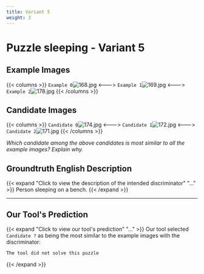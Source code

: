 ```yaml
---
title: Variant 5
weight: 3
---
```


# Puzzle sleeping - Variant 5

## Example Images
{{< columns >}}
`Example 0`![168.jpg](/natscene_data/images/168.jpg)
<--->
`Example 1`![169.jpg](/natscene_data/images/169.jpg)
<--->
`Example 2`![178.jpg](/natscene_data/images/178.jpg)
{{< /columns >}}

## Candidate Images
{{< columns >}}
`Candidate 0`![174.jpg](/natscene_data/images/174.jpg)
<--->
`Candidate 1`![172.jpg](/natscene_data/images/172.jpg)
<--->
`Candidate 2`![171.jpg](/natscene_data/images/171.jpg)
{{< /columns >}}

*Which candidate among the above candidates is most similar to all the example images? Explain why.*

## Groundtruth English Description

{{< expand "Click to view the description of the intended discriminator" "..." >}}
Person sleeping on a bench.
{{< /expand >}}

---



## Our Tool's Prediction

{{< expand "Click to view our tool's prediction" "..." >}}
Our tool selected `Candidate ?` as being the most similar to the example images with the discriminator:
```plaintext
The tool did not solve this puzzle
```
{{< /expand >}}
